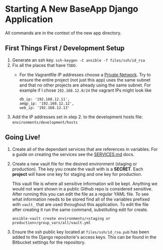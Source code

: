 # Starting A New BaseApp Django Application

All commands are in the context of the new app directory.

## First Things First / Development Setup

1. Generate an ssh key. `ssh-keygen -C ansible -f files/ssh/id_rsa`
2. Fix all the places that have `TODO`.
    - For the Vagrantfile IP addresses choose a [Private Network](https://en.wikipedia.org/wiki/Private_network).
      Try to ensure the entire project (not just this app) uses the same subnet and that no other projects are already
      using the same subnet.  For example if I chose `192.168.12.0/24` the vagrant IPs might look like

      ```
      db_ip: '192.168.12.11',
      amqp_ip: '192.168.12.12',
      web_ip: '192.168.12.13'
      ```
3. Add the IP addresses set in step 2. to the development hosts file: `environments/development/hosts`

## Going Live!

1. Create all of the dependant services that are references in variables.  For a guide
   on creating the services see the [SERVICES.md](SERVICES.md) docs.
2. Create a new vault file for the desired environment (staging or production).
   The key you create the vault with is a **SECRET**.  Each **project** will have
   one key for staging and one key for production.

   This vault file is where all sensitive information will be kept.  Anything we would
   not want shown in a public Github repo is considered sensitive.
   After running this you can edit the file as a regular YAML file.
   To see what information needs to be stored find all of the variables prefixed with `vault_`
   that are used throughout this application.  To edit the file after creating it
   run the same command, substituting edit for create.

   ```
   ansible-vault create environments/<staging or production>/group_vars/all/vault.yml
   ```

3. Ensure the ssh public key located at `files/ssh/id_rsa.pub` has been added to
   the Django repositorie's access keys.  This can be found in the Bitbucket settings
   for the repository.
